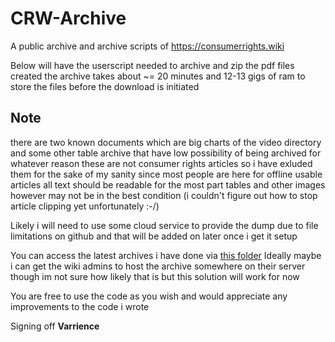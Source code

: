 # CRW-Archive

A public archive and archive scripts of https://consumerrights.wiki

Below will have the userscript needed to archive and zip the pdf files created the archive takes about ~= 20 minutes and 12-13 gigs of ram to store the files before the download is initiated

## **Note** 
there are two known documents which are big charts of the video directory and some other table archive that have low possibility of being archived for whatever reason these are not consumer rights articles so i have exluded them for the sake of my sanity since most people are here for offline usable articles all text should be readable for the most part tables and other images however may not be in the best condition (i couldn't figure out how to stop article clipping yet unfortunately :-/)

Likely i will need to use some cloud service to provide the dump due to file limitations on github and that will be added on later once i get it setup

You can access the latest archives i have done via [this folder](https://drive.google.com/drive/folders/1ljJzbmXM7quRBWoJo5aPaxcpiZ3MXUyg?usp=drive_link)
Ideally maybe i can get the wiki admins to host the archive somewhere on their server though im not sure how likely that is but this solution will work for now

You are free to use the code as you wish and would appreciate any improvements to the code i wrote

Signing off **Varrience**
